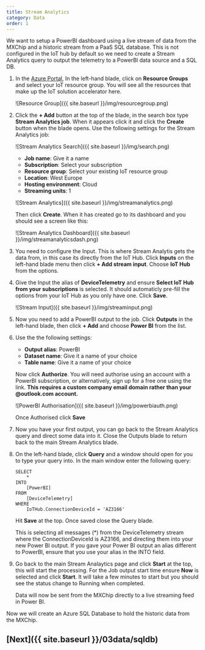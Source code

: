 ```yaml
---
title: Stream Analytics
category: Data
order: 1
---
```


We want to setup a PowerBI dashboard using a live stream of data from the MXChip and a historic stream from a PaaS SQL database. This is not configured in the IoT hub by default so we need to create a Stream Analytics query to output the telemetry to a PowerBI data source and a SQL DB.

1. In the [Azure Portal](https://portal.azure.com), In the left-hand blade, click on **Resource Groups** and select your IoT resource group. You will see all the resources that make up the IoT solution accelerator here.

    ![Resource Group]({{ site.baseurl }}/img/resourcegroup.png)

1. Click the **+ Add** button at the top of the blade, in the search box type **Stream Analytics job**. When it appears click it and click the **Create** button when the blade opens. Use the following settings for the Stream Analytics job:

    ![Stream Analytics Search]({{ site.baseurl }}/img/search.png)

    - **Job name**: Give it a name
    - **Subscription**: Select your subscription
    - **Resource group**: Select your existing IoT resource group
    - **Location**: West Europe
    - **Hosting environment**: Cloud
    - **Streaming units**: 1  

    ![Stream Analytics]({{ site.baseurl }}/img/streamanalytics.png)

    Then click **Create**. When it has created go to its dashboard and you should see a screen like this:

    ![Stream Analytics Dashboard]({{ site.baseurl }}/img/streamanalyticsdash.png)  

1. You need to configure the Input. This is where Stream Analytis gets the data from, in this case its directly from the IoT Hub. Click **Inputs** on the left-hand blade menu then click **+ Add stream input**. Choose **IoT Hub** from the options.

1. Give the Input the alias of **DeviceTelemetry** and ensure **Select IoT Hub from your subscriptions** is selected. It should automaticly pre-fill the options from your IoT Hub as you only have one. Click **Save**.

    ![Stream Input]({{ site.baseurl }}/img/streaminput.png)

1. Now you need to add a PowerBI output to the job. Click **Outputs** in the left-hand blade, then click **+ Add** and choose **Power BI** from the list.

1. Use the the following settings:

    - **Output alias**: PowerBI
    - **Dataset name**: Give it a name of your choice
    - **Table name**: Give it a name of your choice 

    Now click **Authorize**. You will need authorise using an account with a PowerBI subscription, or alternatively, sign up for a free one using the link. **This requires a custom company email domain rather than your @outlook.com account.**

    ![PowerBI Authorisation]({{ site.baseurl }}/img/powerbiauth.png)

    Once Authorised click **Save**

1. Now you have your first output, you can go back to the Stream Analytics query and direct some data into it. Close the Outputs blade to return back to the main Stream Analytics blade.

1. On the left-hand blade, click **Query** and a window should open for you to type your query into. In the main window enter the following query:

    ```
    SELECT
        *
    INTO
        [PowerBI]
    FROM
        [DeviceTelemetry]
    WHERE
        IoTHub.ConnectionDeviceId = 'AZ3166'
    ```

    Hit **Save** at the top. Once saved close the Query blade.

    This is selecting all messages (*) from the DeviceTelemetry stream where the ConnectionDeviceId is AZ3166, and directing them into your new Power BI output. If you gave your Power BI output an alias different to PowerBI, ensure that you use your alias in the INTO field.

1. Go back to the main Stream Analaytics page and click **Start** at the top, this will start the processing. For the Job output start time ensure **Now** is selected and click **Start**. It will take a few minutes to start but you should see the status change to Running when completed.

    Data will now be sent from the MXChip directly to a live streaming feed in Power BI.

Now we will create an Azure SQL Database to hold the historic data from the MXChip.

## [Next]({{ site.baseurl }}/03data/sqldb)